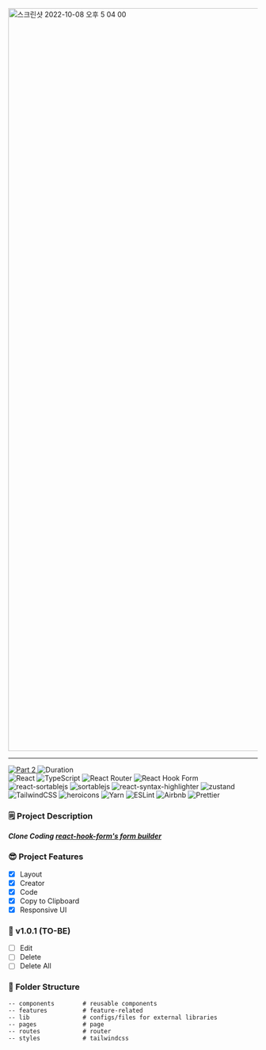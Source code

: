 <img width="1500" alt="스크린샷 2022-10-08 오후 5 04 00" src="https://user-images.githubusercontent.com/52883505/194697113-15580320-1989-42d8-829b-8d5c6bcedcc1.png">

---

<div>
  <a href="https://github.com/namiein/weekly-clone-coding">
    <img src="https://img.shields.io/badge/Part%202-Weekly%20Clone%20Coding-blue?style=flat" alt="Part 2" />
  </a>
  <img src="https://img.shields.io/badge/Duration-2022--10--03%20~%202022--10--10-ff69b4" alt="Duration" />
  <br/>
  <img src="https://img.shields.io/badge/react-%2320232a.svg?style=flat&logo=react&logoColor=%2361DAFB" alt="React" />
  <img src="https://img.shields.io/badge/typescript-%23007ACC.svg?style=flat&logo=typescript&logoColor=white" alt="TypeScript" />
  <img src="https://img.shields.io/badge/React_Router-CA4245?style=flat&logo=react-router&logoColor=white" alt="React Router" />
  <img src="https://img.shields.io/badge/React%20Hook%20Form-%23EC5990.svg?style=flat&logo=reacthookform&logoColor=white" alt="React Hook Form" />
  <img src="https://img.shields.io/badge/-react--sortablejs-black?style=flat" alt="react-sortablejs" />
  <img src="https://img.shields.io/badge/-sortablejs-black?style=flat" alt="sortablejs" />
  <img src="https://img.shields.io/badge/-react--syntax--highlighter-black?style=flat" alt="react-syntax-highlighter" />
  <img src="https://img.shields.io/badge/-zustand-black?style=flat" alt="zustand" />
  <img src="https://img.shields.io/badge/tailwindcss-%2338B2AC.svg?style=flat&logo=tailwind-css&logoColor=white" alt="TailwindCSS" />
  <img src="https://img.shields.io/badge/-heroicons-8B5CF6?style=flat" alt="heroicons" />
  <img src="https://img.shields.io/badge/yarn-%232C8EBB.svg?style=flat&logo=yarn&logoColor=white" alt="Yarn" />
  <img src="https://img.shields.io/badge/ESLint-4B3263?style=flat&logo=eslint&logoColor=white" alt="ESLint" />
  <img src="https://img.shields.io/badge/Airbnb-%23ff5a5f.svg?style=flat&logo=Airbnb&logoColor=white" alt="Airbnb" />
  <img src="https://img.shields.io/badge/prettier-1A2C34?style=flat&logo=prettier&logoColor=F7BA3E" alt="Prettier" />
</div>

### 🗒️ Project Description

**_Clone Coding [react-hook-form's form builder](https://react-hook-form.com/form-builder/ 'react-hook-form form-builder')_**

### 😎 Project Features

-   [x] Layout
-   [x] Creator
-   [x] Code
-   [x] Copy to Clipboard
-   [x] Responsive UI

### 🔮 v1.0.1 (TO-BE)

-   [ ] Edit
-   [ ] Delete
-   [ ] Delete All

### 📁 Folder Structure

```
-- components        # reusable components
-- features          # feature-related
-- lib               # configs/files for external libraries
-- pages             # page
-- routes            # router
-- styles            # tailwindcss
```
